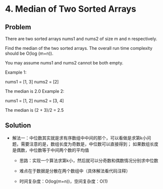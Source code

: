 # 4. Median of Two Sorted Arrays

## Problem
There are two sorted arrays nums1 and nums2 of size m and n respectively.

Find the median of the two sorted arrays. The overall run time complexity should be O(log (m+n)).

You may assume nums1 and nums2 cannot be both empty.

Example 1:

nums1 = [1, 3]
nums2 = [2]

The median is 2.0
Example 2:

nums1 = [1, 2]
nums2 = [3, 4]

The median is (2 + 3)/2 = 2.5

## Solution
- 解法一：中位数其实就是求有序数组中中间的那个，可以看做是求第k小问题，需要注意的是，数组长度为奇数是，中位数可以直接得到；
    如果数组长度是偶数，中位数等于中间两个数的平均值
    
    -   思路：实现一个算法求第k小，然后就可以分奇数和偶数情况分别求中位数
    
    -   难点在于数据是分散在两个数组中（具体解法看代码注释）
    
    -   时间复杂度：O(log(m+n))，空间复杂度：O(1)